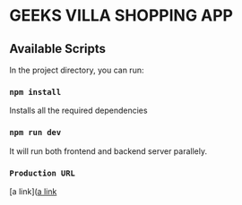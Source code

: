 # GEEKS VILLA SHOPPING APP

## Available Scripts

In the project directory, you can run:

### `npm install`

Installs all the required dependencies

### `npm run dev`

It will run both frontend and backend server parallely.

### `Production URL`
[a link]([a link](https://groceryapl.herokuapp.com)